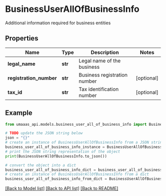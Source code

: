 # BusinessUserAllOfBusinessInfo

Additional information required for business entities

## Properties

Name | Type | Description | Notes
------------ | ------------- | ------------- | -------------
**legal_name** | **str** | Legal name of the business | 
**registration_number** | **str** | Business registration number | [optional] 
**tax_id** | **str** | Tax identification number | [optional] 

## Example

```python
from umaaas_api.models.business_user_all_of_business_info import BusinessUserAllOfBusinessInfo

# TODO update the JSON string below
json = "{}"
# create an instance of BusinessUserAllOfBusinessInfo from a JSON string
business_user_all_of_business_info_instance = BusinessUserAllOfBusinessInfo.from_json(json)
# print the JSON string representation of the object
print(BusinessUserAllOfBusinessInfo.to_json())

# convert the object into a dict
business_user_all_of_business_info_dict = business_user_all_of_business_info_instance.to_dict()
# create an instance of BusinessUserAllOfBusinessInfo from a dict
business_user_all_of_business_info_from_dict = BusinessUserAllOfBusinessInfo.from_dict(business_user_all_of_business_info_dict)
```
[[Back to Model list]](../README.md#documentation-for-models) [[Back to API list]](../README.md#documentation-for-api-endpoints) [[Back to README]](../README.md)


